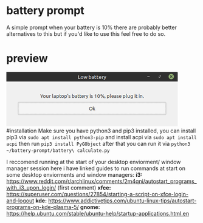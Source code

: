# battery prompt
 A simple prompt when your battery is 10%
 there are probably better alternatives to this but if you'd like to use this feel free to do so.
# preview
![](example.png)
#installation
Make sure you have python3 and pip3 installed, you can install pip3  via `sudo apt install python3-pip` and install acpi via `sudo apt install acpi`
then run `pip3 install PyGObject`
after that you can run it via `python3 ~/battery-prompt/battery\ calculate.py`

I reccomend running at the start of your desktop enviorment/ window manager session here i have linked guides to run commands at start on some desktop enviorments and window managers:
**i3:** https://www.reddit.com/r/archlinux/comments/2m4qni/autostart_programs_with_i3_upon_login/ (first comment)
**xfce:** https://superuser.com/questions/27854/starting-a-script-on-xfce-login-and-logout
**kde:** https://www.addictivetips.com/ubuntu-linux-tips/autostart-programs-on-kde-plasma-5/
**gnome:** https://help.ubuntu.com/stable/ubuntu-help/startup-applications.html.en



